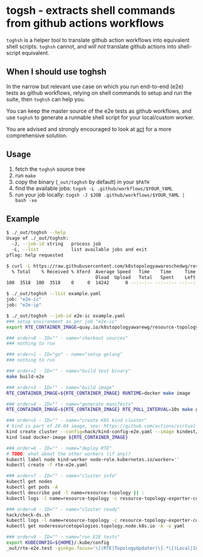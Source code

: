 # togsh - extracts shell commands from github actions workflows

`toghsh` is a helper tool to translate github action workflows into equivalent shell scripts.
`toghsh` cannot, and *will not* translate github actions into shell-script equivalent.

## When I should use toghsh

In the narrow but relevant use case on which you run end-to-end (e2e) tests as github workflows,
relying on shell commands to setup and run the suite, then `toghsh` can help you.

You can keep the master source of the e2e tests as github workflows, and use `toghsh` to generate
a runnable shell script for your local/custom worker.

You are advised and strongly encouraged to look at [act](https://github.com/nektos/act) for a more
comprehensive solution.

## Usage

1. fetch the `toghsh` source tree
2. run `make`
3. copy the binary (`_out/toghsh` by default) in your `$PATH`
4. find the available jobs: `togsh -L .github/workflows/$YOUR_YAML`
5. run your job locally: `togsh -J $JOB .github/workflows/$YOUR_YAML | bash -xe`

## Example

```bash
$ ./_out/toghsh --help
Usage of ./_out/toghsh:
  -J, --job-id string   process job
  -L, --list            list available jobs and exit
pflag: help requested

$ curl -L https://raw.githubusercontent.com/k8stopologyawareschedwg/resource-topology-exporter/master/.github/workflows/e2e.yml -o example.yaml
  % Total    % Received % Xferd  Average Speed   Time    Time     Time  Current
                                 Dload  Upload   Total   Spent    Left  Speed
100  3518  100  3518    0     0  14242      0 --:--:-- --:--:-- --:--:-- 14242

$ ./_out/toghsh --list example.yaml 
job: "e2e-ic"
job: "e2e-ip"

$ ./_out/toghsh --job-id e2e-ic example.yaml 
### setup environment as per job "e2e-ic"
export RTE_CONTAINER_IMAGE=quay.io/k8stopologyawarewg/resource-topology-exporter:ci

### order=0 - ID="" - name="checkout sources"
### nothing to run

### order=1 - ID="go" - name="setup golang"
### nothing to run

### order=2 - ID="" - name="build test binary"
make build-e2e

### order=3 - ID="" - name="build image"
RTE_CONTAINER_IMAGE=${RTE_CONTAINER_IMAGE} RUNTIME=docker make image

### order=4 - ID="" - name="generate manifests"
RTE_CONTAINER_IMAGE=${RTE_CONTAINER_IMAGE} RTE_POLL_INTERVAL=10s make gen-manifests | tee rte-e2e.yaml

### order=5 - ID="" - name="create K8S kind cluster"
# kind is part of 20.04 image, see: https://github.com/actions/virtual-environments/blob/main/images/linux/Ubuntu2004-README.md
kind create cluster --config=hack/kind-config-e2e.yaml --image kindest/node:v1.21.1@sha256:69860bda5563ac81e3c0057d654b5253219618a22ec3a346306239bba8cfa1a6
kind load docker-image ${RTE_CONTAINER_IMAGE}

### order=6 - ID="" - name="deploy RTE"
# TODO: what about the other workers (if any)?
kubectl label node kind-worker node-role.kubernetes.io/worker=''
kubectl create -f rte-e2e.yaml

### order=7 - ID="" - name="cluster info"
kubectl get nodes
kubectl get pods -A
kubectl describe pod -l name=resource-topology || :
kubectl logs -l name=resource-topology -c resource-topology-exporter-container || :

### order=8 - ID="" - name="cluster ready"
hack/check-ds.sh
kubectl logs -l name=resource-topology -c resource-topology-exporter-container || :
kubectl get noderesourcetopologies.topology.node.k8s.io -A -o yaml

### order=9 - ID="" - name="run E2E tests"
export KUBECONFIG=${HOME}/.kube/config 
_out/rte-e2e.test -ginkgo.focus='\[(RTE|TopologyUpdater)\].*\[(Local|InfraConsuming)\]'
```
